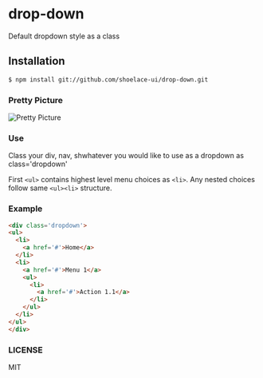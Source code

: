 
# drop-down

  Default dropdown style as a class

## Installation
  ```sh
$ npm install git://github.com/shoelace-ui/drop-down.git
  ```
### Pretty Picture

  ![Pretty Picture](http://i.imgur.com/cBbNTJa.png)

### Use

  Class your div, nav, shwhatever you would like to use as
  a dropdown as class='dropdown'

  First ```<ul>``` contains highest level menu choices as ```<li>```. Any nested choices
  follow same ```<ul><li>``` structure.

### Example

  ```html
<div class='dropdown'>
  <ul>
    <li>
      <a href='#'>Home</a>
    </li>
    <li>
      <a href='#'>Menu 1</a>
      <ul>
        <li>
          <a href='#'>Action 1.1</a>
        </li>
      </ul>
    </li>
  </ul>
</div>
  ```
### LICENSE
  MIT
